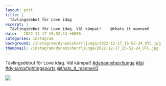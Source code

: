 ```yaml
---
layout: post
title: |
  Tävlingsdebut för Love idag
excerpt: |
  Tävlingsdebut för Love idag. Väl kämpat!    @thats_it_mannen0
date:   2022-12-17 15:52:24 +0000
categories: instagram
background: /instagram/dynamixherrljunga/2022-12-17_15-52-24_UTC.jpg
thumbnail: /instagram/dynamixherrljunga/2022-12-17_15-52-24_UTC.jpg
---
```

Tävlingsdebut för Love idag. Väl kämpat! [#dynamixherrljunga](https://www.instagram.com/explore/tags/dynamixherrljunga/) [#bjj](https://www.instagram.com/explore/tags/bjj/) [#dynamixfightingsports](https://www.instagram.com/explore/tags/dynamixfightingsports/) [@thats_it_mannen0](https://www.instagram.com/thats_it_mannen0/)



<img src='/www-dynamix-herrljunga/instagram/dynamixherrljunga/2022-12-17_15-52-24_UTC.jpg' class='img-fluid' />
